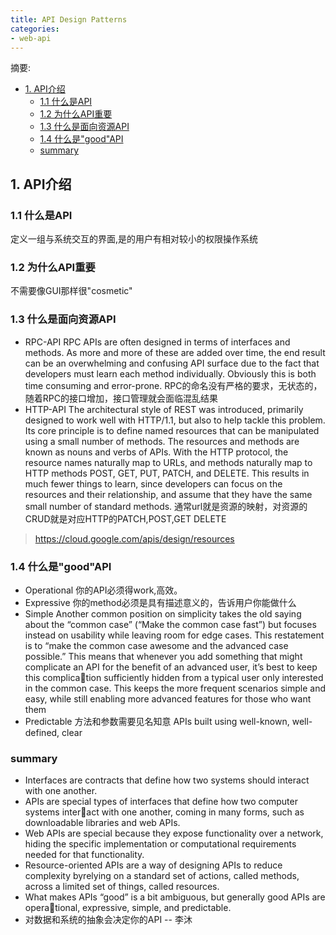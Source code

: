 ```yaml
---
title: API Design Patterns
categories:
- web-api
---
```



摘要:
<!-- more -->

<!-- toc -->
- [1. API介绍](#1-api介绍)
  - [1.1 什么是API](#11-什么是api)
  - [1.2 为什么API重要](#12-为什么api重要)
  - [1.3 什么是面向资源API](#13-什么是面向资源api)
  - [1.4 什么是"good"API](#14-什么是goodapi)
  - [summary](#summary)

## 1. API介绍

### 1.1 什么是API

定义一组与系统交互的界面,是的用户有相对较小的权限操作系统

### 1.2 为什么API重要

不需要像GUI那样很"cosmetic"

### 1.3 什么是面向资源API

- RPC-API
RPC APIs are often designed in terms of interfaces and methods. As more and more of these are added over time, the end result can be an overwhelming and confusing API surface due to the fact that developers must learn each method individually. Obviously this is both time consuming and error-prone.
RPC的命名没有严格的要求，无状态的，随着RPC的接口增加，接口管理就会面临混乱结果
- HTTP-API
The architectural style of REST was introduced, primarily designed to work well with HTTP/1.1, but also to help tackle this problem. Its core principle is to define named resources that can be manipulated using a small number of methods. The resources and methods are known as nouns and verbs of APIs. With the HTTP protocol, the resource names naturally map to URLs, and methods naturally map to HTTP methods POST, GET, PUT, PATCH, and DELETE. This results in much fewer things to learn, since developers can focus on the resources and their relationship, and assume that they have the same small number of standard methods.
通常url就是资源的映射，对资源的CRUD就是对应HTTP的PATCH,POST,GET DELETE

> <https://cloud.google.com/apis/design/resources>

### 1.4 什么是"good"API

- Operational
你的API必须得work,高效。
- Expressive
你的method必须是具有描述意义的，告诉用户你能做什么
- Simple
Another common position on simplicity takes the old saying about the “common
case” (“Make the common case fast”) but focuses instead on usability while leaving
room for edge cases. This restatement is to “make the common case awesome and the
advanced case possible.” This means that whenever you add something that might
complicate an API for the benefit of an advanced user, it’s best to keep this complication sufficiently hidden from a typical user only interested in the common case. This
keeps the more frequent scenarios simple and easy, while still enabling more
advanced features for those who want them
- Predictable
方法和参数需要见名知意
APIs built using well-known, well-defined, clear

### summary

- Interfaces are contracts that define how two systems should interact with one another.
- APIs are special types of interfaces that define how two computer systems interact with one another, coming in many forms, such as downloadable libraries and web APIs.
- Web APIs are special because they expose functionality over a network, hiding the specific implementation or computational requirements needed for that functionality.
- Resource-oriented APIs are a way of designing APIs to reduce complexity byrelying on a standard set of actions, called methods, across a limited set of things, called resources.
- What makes APIs “good” is a bit ambiguous, but generally good APIs are operational, expressive, simple, and predictable.
- 对数据和系统的抽象会决定你的API -- 李沐
